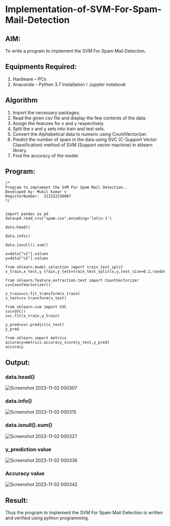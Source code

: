 # Implementation-of-SVM-For-Spam-Mail-Detection

## AIM:
To write a program to implement the SVM For Spam Mail Detection.

## Equipments Required:
1. Hardware – PCs
2. Anaconda – Python 3.7 Installation / Jupyter notebook

## Algorithm
1. Import the necessary packages.
2. Read the given csv file and display the few contents of the data.
3. Assign the features for x and y respectively.
4. Split the x and y sets into train and test sets.
5. Convert the Alphabetical data to numeric using CountVectorizer.
6. Predict the number of spam in the data using SVC (C-Support Vector Classification) method of SVM (Support vector machine) in sklearn library.
7. Find the accuracy of the model.
 

## Program:
```
/*
Program to implement the SVM For Spam Mail Detection..
Developed by: Mukil kumar v
RegisterNumber:  212222230087
*/


import pandas as pd
data=pd.read_csv("spam.csv",encoding='latin-1')

data.head()

data.info()

data.isnull().sum()

x=data["v1"].values
y=data["v2"].values

from sklearn.model_selection import train_test_split
x_train,x_test,y_train,y_test=train_test_split(x,y,test_size=0.2,random_state=0)

from sklearn.feature_extraction.text import CountVectorizer
cv=CountVectorizer()

x_train=cv.fit_transform(x_train)
x_test=cv.transform(x_test)

from sklearn.svm import SVC
svc=SVC()
svc.fit(x_train,y_train)

y_pred=svc.predict(x_test)
y_pred

from sklearn import metrics
accuracy=metrics.accuracy_score(y_test,y_pred)
accuracy
```

## Output:

### data.head()
![Screenshot 2023-11-02 000307](https://github.com/Roselinjovita/Implementation-of-SVM-For-Spam-Mail-Detection/assets/119104296/f25a1488-2cf4-401c-b9a1-c718528f7009)


### data.info()

![Screenshot 2023-11-02 000315](https://github.com/Roselinjovita/Implementation-of-SVM-For-Spam-Mail-Detection/assets/119104296/701258ca-4918-4d2f-b242-e292c007eb6b)


### data.isnull().sum()


![Screenshot 2023-11-02 000327](https://github.com/Roselinjovita/Implementation-of-SVM-For-Spam-Mail-Detection/assets/119104296/f630a7bd-8b5b-4a6b-9339-efc41656d1a6)

### y_prediction value

![Screenshot 2023-11-02 000336](https://github.com/Roselinjovita/Implementation-of-SVM-For-Spam-Mail-Detection/assets/119104296/9f5f562a-6191-47cd-a533-57677ea21f50)

### Accuracy value
![Screenshot 2023-11-02 000342](https://github.com/Roselinjovita/Implementation-of-SVM-For-Spam-Mail-Detection/assets/119104296/22fc6d5f-3a59-4a8f-bf6e-5cc76de836a0)



## Result:
Thus the program to implement the SVM For Spam Mail Detection is written and verified using python programming.
